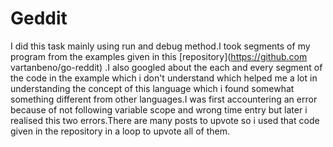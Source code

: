 # Geddit
I did this task mainly using run and debug method.I took segments of my program from the examples given in this [repository](https://github.com
vartanbeno/go-reddit) .I also googled about the each and every segment of the code in the example which i don't understand which helped me a lot in
understanding the concept of this language which i found somewhat something different from other languages.I was first accountering an error because
of not following variable scope and wrong time entry but later i realised this two errors.There are many posts to upvote so i used that code given
in the repository in a loop to upvote all of them.
